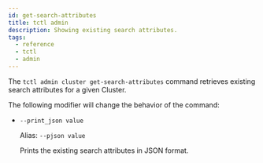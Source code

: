 ```yaml
---
id: get-search-attributes
title: tctl admin
description: Showing existing search attributes.
tags:
  - reference
  - tctl
  - admin
---
```


The `tctl admin cluster get-search-attributes` command retrieves existing search attributes for a given Cluster.


The following modifier will change the behavior of the command:

- `--print_json value`

    Alias: `--pjson value`

    Prints the existing search attributes in JSON format.